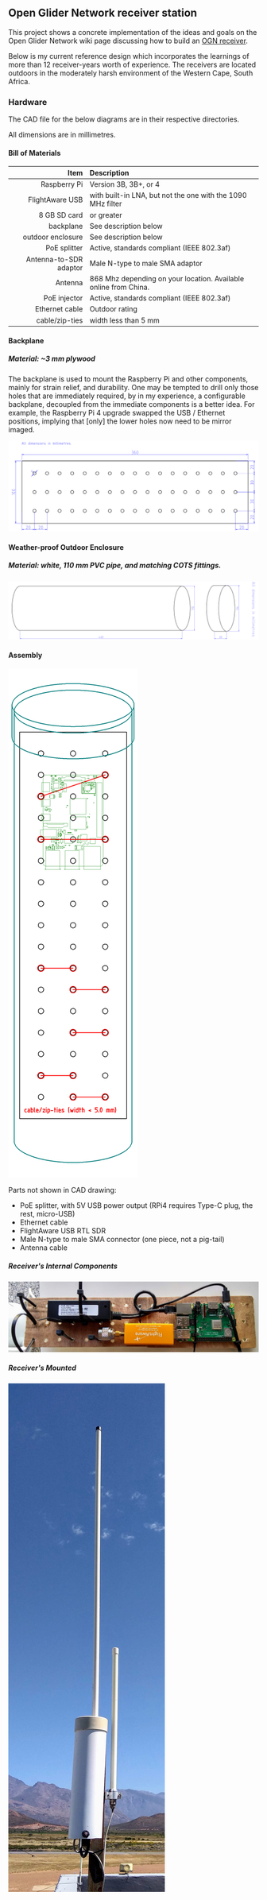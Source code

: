 ## Open Glider Network receiver station

This project shows a concrete implementation of the ideas and goals on the 
Open Glider Network wiki page discussing how to build an 
[OGN receiver](http://wiki.glidernet.org/ogn-receiver-hardware-and-software#hardware).

Below is my current reference design which incorporates the learnings of more than 12 receiver-years
worth of experience.
The receivers are located outdoors in the moderately harsh environment of the Western Cape,
South Africa.

### Hardware

The CAD file for the below diagrams are in their respective directories.

All dimensions are in millimetres.

#### Bill of Materials

Item   | Description
---: | :---
Raspberry Pi | Version 3B, 3B+, or 4
FlightAware USB	| with built-in LNA, but not the one with the 1090 MHz filter
8 GB SD card |or greater
backplane | See description below
outdoor enclosure | See description below
PoE splitter | Active, standards compliant (IEEE 802.3af)
Antenna-to-SDR adaptor | Male N-type to male SMA adaptor
Antenna | 868 Mhz depending on your location. Available online from China.
PoE injector | Active, standards compliant (IEEE 802.3af)
Ethernet cable | Outdoor rating
cable/zip-ties | width less than 5 mm


#### Backplane

##### Material: ~3 mm plywood

The backplane is used to mount the Raspberry Pi and other components, mainly for strain relief, and durability.
One may be tempted to drill only those holes that are immediately required, by in my experience, a configurable
backplane, decoupled from the immediate components is a better idea.  For example, the Raspberry Pi 4 upgrade 
swapped the USB / Ethernet positions, implying that [only] the lower holes now need to be mirror imaged.

![PVC pipe enclosure](backplane/backplane.png)


#### Weather-proof Outdoor Enclosure

##### Material: white, 110 mm PVC pipe, and matching COTS fittings.

![PVC pipe enclosure](enclosure/enclosure.png)

#### Assembly

![Assembled](assy/all.png)

Parts not shown in CAD drawing:

* PoE splitter, with 5V USB power output (RPi4 requires Type-C plug, the rest, micro-USB)
* Ethernet cable
* FlightAware USB RTL SDR
* Male N-type to male SMA connector (one piece, not a pig-tail)
* Antenna cable

##### Receiver's Internal Components
![Receiver components](assy/rx_int.jpg)

##### Receiver's Mounted
![Receiver mounted](assy/rx.jpg)


